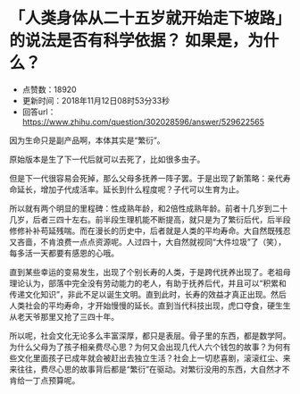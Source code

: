 # 「人类身体从二十五岁就开始走下坡路」的说法是否有科学依据？ 如果是，为什么？
- 点赞数：18920
- 更新时间：2018年11月12日08时53分33秒
- 回答url：https://www.zhihu.com/question/302028596/answer/529622565
<body>
 <p data-pid="nTd8qM2I">因为生命只是副产品啊，本体其实是“繁衍”。</p>
 <p data-pid="gRR_Pj6X">原始版本是生了下一代后就可以去死了，比如很多虫子。</p>
 <p data-pid="fYy2T3gQ">但是下一代很容易会死掉，那么父母多抚养一阵子罢。于是出现了新策略：亲代寿命延长，增加子代成活率。延长到什么程度呢？子代可以生育为止。</p>
 <p data-pid="zQTLGpSn">所以就有两个明显的里程碑：性成熟年龄，和2倍性成熟年龄。前者十几岁到二十几岁，后者三四十左右。前半段生理机能不断提高，就只是为了繁衍后代，后半段修修补补苟延残喘。而在漫长的历史中，后者就是人类的平均寿命。大自然既残忍又吝啬，不肯浪费一点点资源呢。人过四十，大自然就视同“大件垃圾”了（笑），每多活一天都要有感恩的心哦。</p>
 <p data-pid="zpLGYjIm">直到某些幸运的变易发生，出现了个别长寿的人类，于是跨代抚养出现了。老祖母理论认为，部落中完全没有劳动能力的老人，有助于抚养后代，并且可以“积累和传递文化知识”，非此不足以诞生文明。直到此时，长寿的效益才真正出现。然后人类社会的平均寿命，才开始慢慢的延长。直到当代科技出现，虎口夺食，硬生生从老天爷那里又抢了三四十年。</p>
 <p data-pid="CPgS4p3g">所以呢，社会文化无论多么丰富深厚，都只是表层。骨子里的东西，都是数学阿。为什么父母为了孩子相亲费尽心思？为何又会出现几代人六个钱包的故事？为何有些文化里面孩子已成年就会被赶出去独立生活？社会上一切悲喜剧，滚滚红尘、来来往往，费尽心思的故事背后都是“繁衍”在驱动。对繁衍没用的东西，大自然才不肯给一丁点预算呢。</p>
</body>